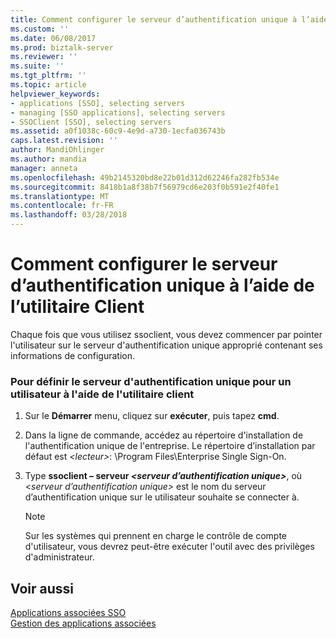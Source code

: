 ```yaml
---
title: Comment configurer le serveur d’authentification unique à l’aide de l’utilitaire Client | Documents Microsoft
ms.custom: ''
ms.date: 06/08/2017
ms.prod: biztalk-server
ms.reviewer: ''
ms.suite: ''
ms.tgt_pltfrm: ''
ms.topic: article
helpviewer_keywords:
- applications [SSO], selecting servers
- managing [SSO applications], selecting servers
- SSOClient [SSO], selecting servers
ms.assetid: a0f1038c-60c9-4e9d-a730-1ecfa036743b
caps.latest.revision: ''
author: MandiOhlinger
ms.author: mandia
manager: anneta
ms.openlocfilehash: 49b2145320bd8e22b01d312d62246fa282fb534e
ms.sourcegitcommit: 8418b1a8f38b7f56979cd6e203f0b591e2f40fe1
ms.translationtype: MT
ms.contentlocale: fr-FR
ms.lasthandoff: 03/28/2018
---
```

# <a name="how-to-set-the-sso-server-using-the-client-utility"></a>Comment configurer le serveur d’authentification unique à l’aide de l’utilitaire Client
Chaque fois que vous utilisez ssoclient, vous devez commencer par pointer l'utilisateur sur le serveur d'authentification unique approprié contenant ses informations de configuration.  
  
### <a name="to-set-the-sso-server-for-a-user-using-the-client-utility"></a>Pour définir le serveur d'authentification unique pour un utilisateur à l'aide de l'utilitaire client  
  
1.  Sur le **Démarrer** menu, cliquez sur **exécuter**, puis tapez **cmd**.  
  
2.  Dans la ligne de commande, accédez au répertoire d'installation de l'authentification unique de l'entreprise. Le répertoire d’installation par défaut est  *\<lecteur\>*: \Program Files\Enterprise Single Sign-On.  
  
3.  Type **ssoclient – serveur *\<serveur d’authentification unique\>***, où \<*serveur d’authentification unique\>*  est le nom du serveur d’authentification unique sur le utilisateur souhaite se connecter à.  
  
    > [!NOTE]
    >  Sur les systèmes qui prennent en charge le contrôle de compte d'utilisateur, vous devrez peut-être exécuter l'outil avec des privilèges d'administrateur.  
  
## <a name="see-also"></a>Voir aussi  
 [Applications associées SSO](../core/sso-affiliate-applications.md)   
 [Gestion des applications associées](../core/managing-affiliate-applications.md)